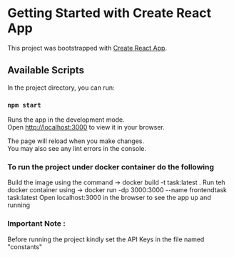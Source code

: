 # Getting Started with Create React App

This project was bootstrapped with [Create React App](https://github.com/facebook/create-react-app).

## Available Scripts

In the project directory, you can run:

### `npm start`

Runs the app in the development mode.\
Open [http://localhost:3000](http://localhost:3000) to view it in your browser.

The page will reload when you make changes.\
You may also see any lint errors in the console.

### To run the project under docker container do the following

Build the image using the command -> docker build -t task:latest .
Run teh docker container using -> docker run -dp 3000:3000 --name frontendtask task:latest
Open localhost:3000 in the browser to see the app up and running

### Important Note :

Before running the project kindly set the API Keys in the file named "constants"
